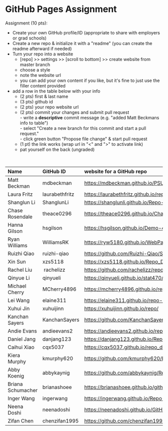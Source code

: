 # GitHub Pages Assignment

Assignment (10 pts):
- Create your own GitHub profile/ID (appropriate to share with employers or grad schools)  
- Create a new repo & initialize it with a "readme" (you can create the readme afterward if needed)  
- Turn your repo into a website  
    - [repo] >> settings >> [scroll to bottom] >> create website from master branch  
    - choose a style  
    - note the website url  
    - you can add your own content if you like, but it's fine to just use the filler content provided  
- add a row in the table below with your info  
    - (2 pts) first & last name  
    - (3 pts) github id  
    - (2 pts) your repo website url  
    - (2 pts) commit your changes and submit pull request   
            - write a **descriptive** commit message (e.g. "added Matt Beckmans info to table")  
            - select "Create a new branch for this commit and start a pull request."   
            - click green button "Propose file change" & start pull request  
    - (1 pt) the link works (wrap url in "<" and ">" to activate link)  
    - pat yourself on the back (ungraded)  

<br>


|Name                   |GitHub ID         |website for a GitHub repo  |  
|:----------------------|:-----------------|:--------------------------|  
| Matt Beckman    | mdbeckman      | <https://mdbeckman.github.io/PSU-Data-Science/>   |  
| Laura Fritz |laurabethfritz  |<https://laurabethfritz.github.io/repodemo/>  |
| Shanglun Li | ShanglunLi | <https://shanglunli.github.io/Repo-Demo/> |
| Chase Rosendale | theace0296 | <https://theace0296.github.io/Chase_Rosendale/> |
| Hanna Gilson | hsgilson | <https://hsgilson.github.io/Demo-470/> |
| Ryan Williams | WilliamsRK | <https://ryw5180.github.io/WebPageStat470/>|
| Ruizhi Qiao | ruizhi-qiao | <https://github.com/Ruizhi-Qiao/STAT470-police> |
| Xin Sun | xzs5118 | <https://xzs5118.github.io/Repo_D/> |
| Rachel Liu    |  rachelizz  | https://github.com/rachelizz/repo-demo   |
| Qinyue Li | qinyueli| <https://qinyueli.github.io/stat470/>|
| Michael Cherry | MCherry4896 | <https://mcherry4896.github.io/repo_example/> |
| Lei Wang | elaine311|<https://elaine311.github.io/repo-demo/>|
| Xuhui Jin | xuhuijinn | <https://xuhuijinn.github.io/repo/>|
| Kanchan Sayers | KanchanSayers | <https://github.com/KanchanSayers/Repository-Demo> |
| Andie Evans | andieevans2 | <https://andieevans2.github.io/repodemo/> |
| Daniel Jang | danjang123 | <https://danjang123.github.io/Repo-Demo/> |
| Caihui Xiao | cqx5037 | <https://cqx5037.github.io/repo_domo_-/>|
| Kiera Murphy | kmurphy620 | <https://github.com/kmurphy620/Repo-demo> |
| Abby Koenig | abbykaynig | <https://github.com/abbykaynig/Repo_Demo> |
| Briana Schumacher | brianashoee | <https://brianashoee.github.io/github-assignment/> |
| Inger Wang | ingerwang | <https://ingerwang.github.io/Repo-Demo/> |
| Neena Doshi | neenadoshi | <https://neenadoshi.github.io/GitHub-Practice-470/> |
| Zifan Chen | chenzifan1995 | https://github.com/chenzifan1995/repo/edit/master/README.md|
